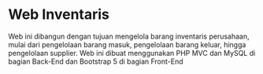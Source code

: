# Web Inventaris

Web ini dibangun dengan tujuan mengelola barang inventaris perusahaan, mulai dari pengelolaan barang masuk, pengelolaan barang keluar, hingga pengelolaan supplier. Web ini dibuat menggunakan PHP MVC dan MySQL di bagian Back-End dan Bootstrap 5 di bagian Front-End
